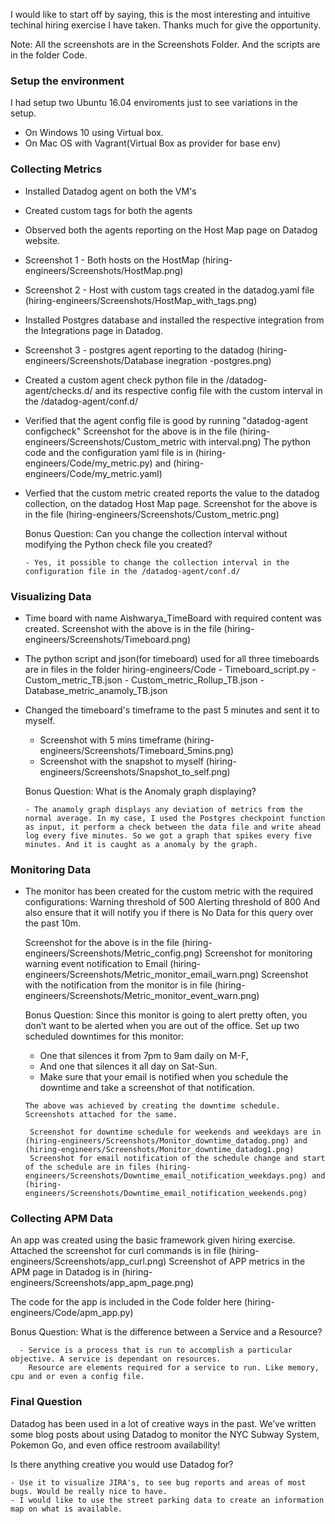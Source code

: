 I would like to start off by saying, this is the most interesting and intuitive techinal hiring exercise I have taken. Thanks much for give the opportunity.

Note: All the screenshots are in the Screenshots Folder. And the scripts are in the folder Code.

### Setup the environment

I had setup two Ubuntu 16.04 enviroments just to see variations in the setup.
  - On Windows 10 using Virtual box.
  - On Mac OS with Vagrant(Virtual Box as provider for base env)
  
  
  
### Collecting Metrics

  - Installed Datadog agent on both the VM's
  - Created custom tags for both the agents 
  - Observed both the agents reporting on the Host Map page on Datadog website.
  - Screenshot 1 - Both hosts on the HostMap (hiring-engineers/Screenshots/HostMap.png)
  - Screenshot 2 - Host with custom tags created in the datadog.yaml file (hiring-engineers/Screenshots/HostMap_with_tags.png)
      
  
  - Installed Postgres database and installed the respective integration from the Integrations page in Datadog.
  - Screenshot 3 - postgres agent reporting to the datadog (hiring-engineers/Screenshots/Database inegration -postgres.png)
      
  
  - Created a custom agent check python file in the /datadog-agent/checks.d/ and its respective config file with the custom interval in the /datadog-agent/conf.d/
  - Verified that the agent config file is good by running "datadog-agent configcheck"
    Screenshot for the above is in the file (hiring-engineers/Screenshots/Custom_metric with interval.png)
    The python code and the configuration yaml file is in (hiring-engineers/Code/my_metric.py) and (hiring-engineers/Code/my_metric.yaml)
  - Verfied that the custom metric created reports the value to the datadog collection, on the datadog Host Map page.
    Screenshot for the above is in the file (hiring-engineers/Screenshots/Custom_metric.png)
    
    
    Bonus Question: Can you change the collection interval without modifying the Python check file you created?
      
        - Yes, it possible to change the collection interval in the configuration file in the /datadog-agent/conf.d/
       
       
       
       
### Visualizing Data


  - Time board with name Aishwarya_TimeBoard with required content was created.
    Screenshot with the above is in the file (hiring-engineers/Screenshots/Timeboard.png)
  
  - The python script and json(for timeboard) used for all three timeboards are in files in the folder hiring-engineers/Code
        - Timeboard_script.py
        - Custom_metric_TB.json
        - Custom_metric_Rollup_TB.json
        - Database_metric_anamoly_TB.json
        
  - Changed the timeboard's timeframe to the past 5 minutes and sent it to myself.
      - Screenshot with 5 mins timeframe (hiring-engineers/Screenshots/Timeboard_5mins.png)
      - Screenshot with the snapshot to myself (hiring-engineers/Screenshots/Snapshot_to_self.png)

    Bonus Question: What is the Anomaly graph displaying?
    
        - The anamoly graph displays any deviation of metrics from the normal average. In my case, I used the Postgres checkpoint function as input, it perform a check between the data file and write ahead log every five minutes. So we got a graph that spikes every five minutes. And it is caught as a anomaly by the graph.

      

### Monitoring Data

  - The monitor has been created for the custom metric with the required configurations:
      Warning threshold of 500
      Alerting threshold of 800
      And also ensure that it will notify you if there is No Data for this query over the past 10m.
      
      Screenshot for the above is in the file (hiring-engineers/Screenshots/Metric_config.png)
      Screenshot for monitoring warning event notification to Email (hiring-engineers/Screenshots/Metric_monitor_email_warn.png)
      Screenshot with the notification from the monitor is in file (hiring-engineers/Screenshots/Metric_monitor_event_warn.png)
      
    Bonus Question: Since this monitor is going to alert pretty often, you don’t want to be alerted when you are out of the   office. Set up two scheduled downtimes for this monitor:

       - One that silences it from 7pm to 9am daily on M-F,
       - And one that silences it all day on Sat-Sun.
       - Make sure that your email is notified when you schedule the downtime and take a screenshot of that notification.

      
        The above was achieved by creating the downtime schedule. Screenshots attached for the same.

         Screenshot for downtime schedule for weekends and weekdays are in (hiring-engineers/Screenshots/Monitor_downtime_datadog.png) and (hiring-engineers/Screenshots/Monitor_downtime_datadog1.png)
         Screenshot for email notification of the schedule change and start of the schedule are in files (hiring-engineers/Screenshots/Downtime_email_notification_weekdays.png) and (hiring-engineers/Screenshots/Downtime_email_notification_weekends.png)
       
       
       
       
### Collecting APM Data


  An app was created using the basic framework given hiring exercise.
  Attached the screenshot for curl commands is in file (hiring-engineers/Screenshots/app_curl.png)
  Screenshot of APP metrics in the APM page in Datadog is in (hiring-engineers/Screenshots/app_apm_page.png)

  The code for the app is included in the Code folder here (hiring-engineers/Code/apm_app.py)

  Bonus Question: What is the difference between a Service and a Resource?
      
      - Service is a process that is run to accomplish a particular objective. A service is dependant on resources.
        Resource are elements required for a service to run. Like memory, cpu and or even a config file.



### Final Question


   
Datadog has been used in a lot of creative ways in the past. We’ve written some blog posts about using Datadog to monitor the NYC Subway System, Pokemon Go, and even office restroom availability!

Is there anything creative you would use Datadog for?

    - Use it to visualize JIRA's, to see bug reports and areas of most bugs. Would be really nice to have.
    - I would like to use the street parking data to create an information map on what is available.
     
